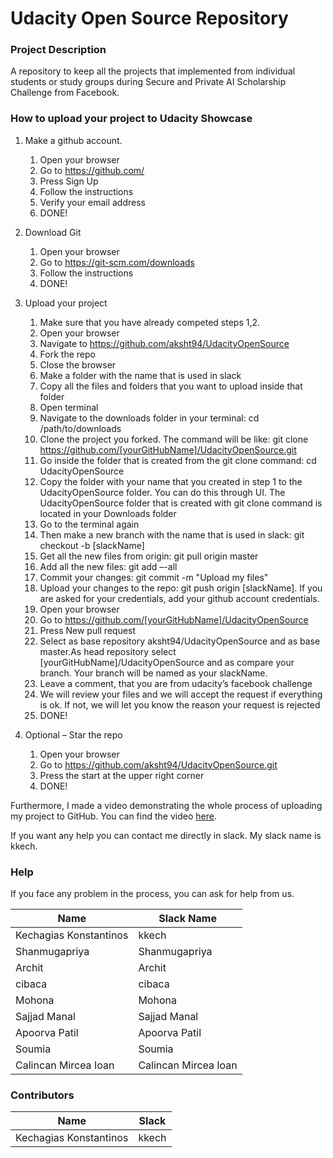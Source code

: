 # Udacity Open Source Repository

### Project Description
A repository to keep all the projects that implemented from individual students or study groups during Secure and Private AI Scholarship Challenge from Facebook.

### How to upload your project to Udacity Showcase
1. Make a github account.
    1. Open your browser
    2. Go to https://github.com/
    3. Press Sign Up
    4. Follow the instructions
    5. Verify your email address
    6. DONE!
2. Download Git
    1. Open your browser
    2. Go to https://git-scm.com/downloads
    3. Follow the instructions
    4. DONE!
3. Upload your project
    1.	Make sure that you have already competed steps 1,2.
    2.  Open your browser
    3.  Navigate to https://github.com/aksht94/UdacityOpenSource
    4.  Fork the repo
    5. Close the browser
    6.	Make a folder with the name that is used in slack
    7.	Copy all the files and folders that you want to upload inside that folder
    8.	Open terminal
    9.	Navigate to the downloads folder in your terminal: cd /path/to/downloads
    10.	Clone the project you forked. The command will be like: git clone https://github.com/[yourGitHubName]/UdacityOpenSource.git
    11.	Go inside the folder that is created from the git clone command: cd UdacityOpenSource
    12.	Copy the folder with your name that you created in step 1 to the UdacityOpenSource folder. You can do this through UI. The UdacityOpenSource folder that is created with git clone command is located in your Downloads folder
    13.	Go to the terminal again
    14.	Then make a new branch with the name that is used in slack: git checkout -b [slackName]
    15. Get all the new files from origin: git pull origin master
    16.	Add all the new files: git add –-all
    17.	Commit your changes: git commit -m "Upload my files"
    18.	Upload your changes to the repo: git push origin [slackName]. If you are asked for your credentials, add your github account credentials.
    19.	Open your browser
    20.	Go to https://github.com/[yourGitHubName]/UdacityOpenSource
    21.	Press New pull request
    22.	Select as base repository aksht94/UdacityOpenSource and as base master.As head repository select [yourGitHubName]/UdacityOpenSource and as compare your branch. Your branch will be named as your slackName.
    23.	Leave a comment, that you are from udacity’s facebook challenge
    24.	We will review your files and we will accept the request if everything is ok. If not, we will let you know the reason your request is rejected
    25.	DONE!


4.	Optional – Star the repo
    1.	Open your browser
    2.	Go to https://github.com/aksht94/UdacityOpenSource.git
    3.	Press the start at the upper right corner
    4.	DONE!

Furthermore, I made a video demonstrating the whole process of uploading my project to GitHub. You can find the video [here](https://youtu.be/FwjrbVqdZyE).

If you want any help you can contact me directly in slack. My slack name is kkech.

### Help

If you face any problem in the process, you can ask for help from us.

| Name | Slack Name |
| ------ | ------ |
| Kechagias Konstantinos | kkech |
| Shanmugapriya | Shanmugapriya |
| Archit | Archit |
| cibaca | cibaca |
| Mohona | Mohona |
| Sajjad Manal | Sajjad Manal |
| Apoorva Patil | Apoorva Patil |
| Soumia | Soumia |
| Calincan Mircea Ioan | Calincan Mircea Ioan  |


### Contributors

| Name | Slack |
| ------ | ------ |
| Kechagias Konstantinos | kkech |
